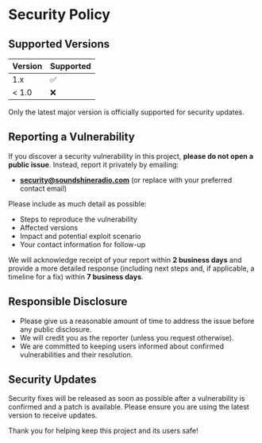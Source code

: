 # Security Policy

## Supported Versions

| Version | Supported          |
| ------- | ----------------- |
| 1.x     | :white_check_mark: |
| < 1.0   | :x:               |

Only the latest major version is officially supported for security updates.

## Reporting a Vulnerability

If you discover a security vulnerability in this project, **please do not open a public issue**. Instead, report it privately by emailing:

- **security@soundshineradio.com** (or replace with your preferred contact email)

Please include as much detail as possible:
- Steps to reproduce the vulnerability
- Affected versions
- Impact and potential exploit scenario
- Your contact information for follow-up

We will acknowledge receipt of your report within **2 business days** and provide a more detailed response (including next steps and, if applicable, a timeline for a fix) within **7 business days**.

## Responsible Disclosure

- Please give us a reasonable amount of time to address the issue before any public disclosure.
- We will credit you as the reporter (unless you request otherwise).
- We are committed to keeping users informed about confirmed vulnerabilities and their resolution.

## Security Updates

Security fixes will be released as soon as possible after a vulnerability is confirmed and a patch is available. Please ensure you are using the latest version to receive updates.

Thank you for helping keep this project and its users safe! 
